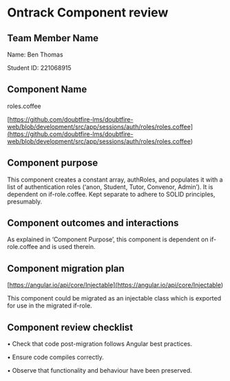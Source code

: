 # Ontrack Component review

## Team Member Name

Name: Ben Thomas

Student ID: 221068915

## Component Name

roles.coffee

[https://github.com/doubtfire-lms/doubtfire-web/blob/development/src/app/sessions/auth/roles/roles.coffee](<https://github.com/doubtfire-lms/doubtfire-web/blob/development/src/app/sessions/auth/roles/roles.coffee>)

## Component purpose

This component creates a constant array, authRoles, and populates it with a list of authentication roles (‘anon, Student, Tutor, Convenor, Admin’). It is dependent on if-role.coffee. Kept separate to adhere to SOLID principles, presumably.

## Component outcomes and interactions

As explained in ‘Component Purpose’, this component is dependent on if-role.coffee and is used therein.

## Component migration plan

[https://angular.io/api/core/Injectable](<https://angular.io/api/core/Injectable>)

This component could be migrated as an injectable class which is exported for use in the migrated if-role.

## Component review checklist

• Check that code post-migration follows Angular best practices.

• Ensure code compiles correctly.

• Observe that functionality and behaviour have been preserved.
